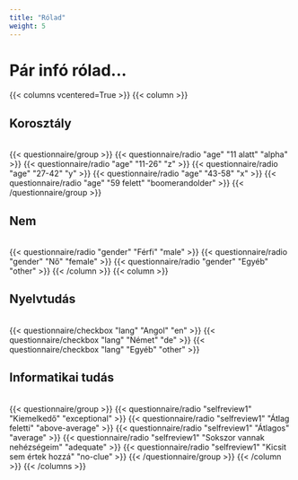 ```yaml
---
title: "Rólad"
weight: 5
---
```

# Pár infó rólad...

{{< columns vcentered=True >}}
    {{< column >}}
        <h2>Korosztály</h2>       
        {{< questionnaire/group >}}
            {{< questionnaire/radio "age" "11 alatt" "alpha" >}}
            {{< questionnaire/radio "age" "11-26" "z" >}}
            {{< questionnaire/radio "age" "27-42" "y" >}}
            {{< questionnaire/radio "age" "43-58" "x" >}}
            {{< questionnaire/radio "age" "59 felett" "boomerandolder" >}}
        {{< /questionnaire/group >}}
        <h2>Nem</h2>       
        {{< questionnaire/radio "gender" "Férfi" "male" >}}
        {{< questionnaire/radio "gender" "Nő" "female" >}}
        {{< questionnaire/radio "gender" "Egyéb" "other" >}}
    {{< /column >}}
    {{< column >}}
        <h2>Nyelvtudás</h2>       
        <!--{{< questionnaire/checkbox "lang" "Magyar" "hu" >}}-->
        <input type="hidden" name="lang" value="hu" />
        {{< questionnaire/checkbox "lang" "Angol" "en" >}}
        {{< questionnaire/checkbox "lang" "Német" "de" >}}
        {{< questionnaire/checkbox "lang" "Egyéb" "other" >}}
        <h2>Informatikai tudás</h2>       
        {{< questionnaire/group >}}
            {{< questionnaire/radio "selfreview1" "Kiemelkedő" "exceptional" >}}
            {{< questionnaire/radio "selfreview1" "Átlag feletti" "above-average" >}}
            {{< questionnaire/radio "selfreview1" "Átlagos" "average" >}}
            {{< questionnaire/radio "selfreview1" "Sokszor vannak nehézségeim" "adequate" >}}
            {{< questionnaire/radio "selfreview1" "Kicsit sem értek hozzá" "no-clue" >}}
        {{< /questionnaire/group >}}
    {{< /column >}}
{{< /columns >}}
